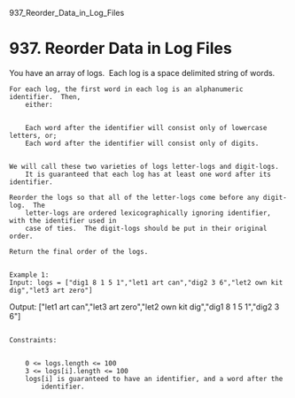 937_Reorder_Data_in_Log_Files
# 937. Reorder Data in Log Files

You have an array of logs.  Each log is a space delimited string of words.
    

    For each log, the first word in each log is an alphanumeric identifier.  Then,
        either:

    
        Each word after the identifier will consist only of lowercase letters, or;
        Each word after the identifier will consist only of digits.
    

    We will call these two varieties of logs letter-logs and digit-logs. 
        It is guaranteed that each log has at least one word after its identifier.

    Reorder the logs so that all of the letter-logs come before any digit-log.  The
        letter-logs are ordered lexicographically ignoring identifier, with the identifier used in
        case of ties.  The digit-logs should be put in their original order.

    Return the final order of the logs.

     
    Example 1:
    Input: logs = ["dig1 8 1 5 1","let1 art can","dig2 3 6","let2 own kit dig","let3 art zero"]
Output: ["let1 art can","let3 art zero","let2 own kit dig","dig1 8 1 5 1","dig2 3 6"]

     
    Constraints:

    
        0 <= logs.length <= 100
        3 <= logs[i].length <= 100
        logs[i] is guaranteed to have an identifier, and a word after the
            identifier.